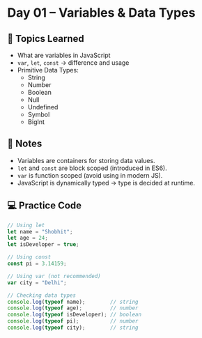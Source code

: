 # Day 01 – Variables & Data Types

## 📘 Topics Learned
- What are variables in JavaScript  
- `var`, `let`, `const` → difference and usage  
- Primitive Data Types:  
  - String  
  - Number  
  - Boolean  
  - Null  
  - Undefined  
  - Symbol  
  - BigInt  

## 📝 Notes
- Variables are containers for storing data values.  
- `let` and `const` are block scoped (introduced in ES6).  
- `var` is function scoped (avoid using in modern JS).  
- JavaScript is dynamically typed → type is decided at runtime.  

## 💻 Practice Code
```js
// Using let
let name = "Shobhit";
let age = 24;
let isDeveloper = true;

// Using const
const pi = 3.14159;

// Using var (not recommended)
var city = "Delhi";

// Checking data types
console.log(typeof name);        // string
console.log(typeof age);         // number
console.log(typeof isDeveloper); // boolean
console.log(typeof pi);          // number
console.log(typeof city);        // string
